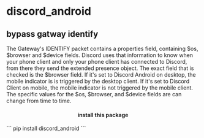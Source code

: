# discord_android

## bypass gatway identify


<p>The Gateway's IDENTIFY packet contains a properties field, containing $os, $browser and $device fields.
    Discord uses that information to know when your phone client and only your phone client has connected to Discord,
    from there they send the extended presence object.
    The exact field that is checked is the $browser field. If it's set to Discord Android on desktop,
    the mobile indicator is is triggered by the desktop client. If it's set to Discord Client on mobile,
    the mobile indicator is not triggered by the mobile client.
    The specific values for the $os, $browser, and $device fields are can change from time to time.<p>

<h4 style="text-align:center">install this package </h1>
```
 pip install discord_android
```
